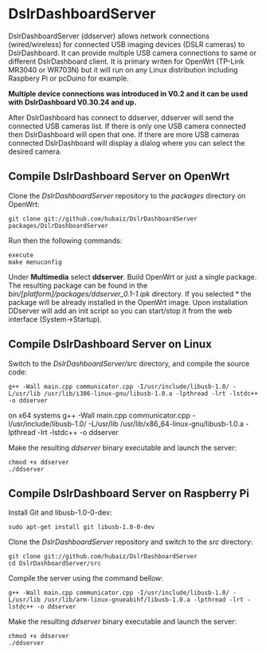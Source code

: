 DslrDashboardServer
===================

DslrDashboardServer (ddserver) allows network connections (wired/wireless) for connected USB imaging devices (DSLR cameras) to DslrDashboard.
It can provide multiple USB camera connections to same or different DslrDashboard client.
It is primary writen for OpenWrt (TP-Link MR3040 or WR703N) but it will run on any Linux distribution including Raspbery Pi or pcDuino for example.

**Multiple device connections was introduced in V0.2 and it can be used with DslrDashboard V0.30.24 and up.**

After DslrDashboard has connect to ddserver, ddserver will send the connected USB cameras list.
If there is only one USB camera connected then DslrDashboard will open that one.
If there are more USB cameras connected DslrDashboard will display a dialog where you can select the desired camera.



## Compile DslrDashboard Server on OpenWrt

Clone the *DslrDashboardServer* repository to the *packages* directory on OpenWrt:

	git clone git://github.com/hubaiz/DslrDashboardServer packages/DslrDashboardServer

Run then the following commands:

	execute
	make menuconfig

Under **Multimedia** select **ddserver**. Build OpenWrt or just a single package. The resulting package can be found in the *bin/[platform]/packages/ddserver_0.1-1.ipk* directory. If you selected * the package will be already installed in the OpenWrt image.
Upon installation DDserver will add an init script so you can start/stop it from the web interface (System->Startup).

## Compile DslrDashboard Server on Linux

Switch to the *DslrDashboardServer/src* directory, and compile the source code:

	g++ -Wall main.cpp communicator.cpp -I/usr/include/libusb-1.0/ -L/usr/lib /usr/lib/i386-linux-gnu/libusb-1.0.a -lpthread -lrt -lstdc++ -o ddserver
on x64 systems
	g++ -Wall main.cpp communicator.cpp -I/usr/include/libusb-1.0/ -L/usr/lib /usr/lib/x86_64-linux-gnu/libusb-1.0.a -lpthread -lrt -lstdc++ -o ddserver

Make the resulting *ddserver* binary executable and launch the server:

	chmod +x ddserver
	./ddserver

## Compile DslrDashboard Server on Raspberry Pi

Install Git and libusb-1.0-0-dev:

	sudo apt-get install git libusb-1.0-0-dev

Clone the *DslrDashboardServer* repository and switch to the *src* directory:

	git clone git://github.com/hubaiz/DslrDashboardServer
	cd DslrDashboardServer/src

Compile the server using the command bellow:

	g++ -Wall main.cpp communicator.cpp -I/usr/include/libusb-1.0/ -L/usr/lib /usr/lib/arm-linux-gnueabihf/libusb-1.0.a -lpthread -lrt -lstdc++ -o ddserver

Make the resulting *ddserver* binary executable and launch the server:

	chmod +x ddserver
	./ddserver
